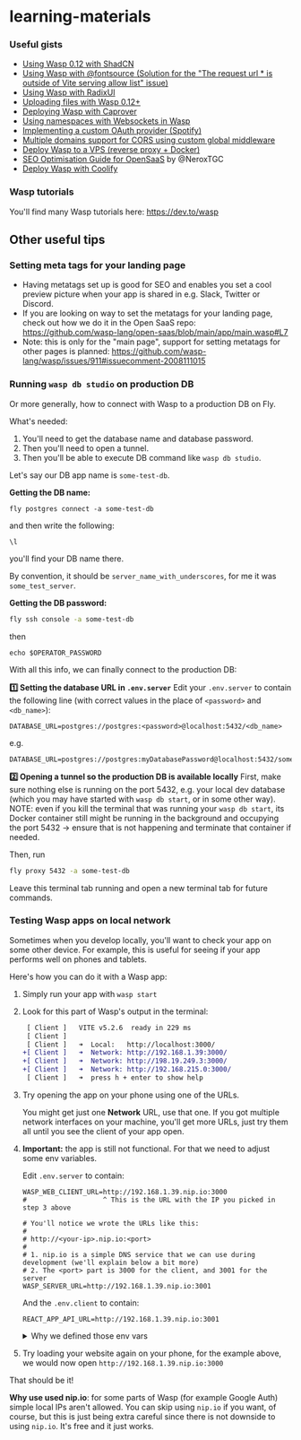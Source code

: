 # learning-materials

### Useful gists

- [Using Wasp 0.12 with ShadCN](https://gist.github.com/infomiho/b35e9366e16913949e13eaba0538f553)
- [Using Wasp with @fontsource (Solution for the "The request url * is outside of Vite serving allow list" issue)](https://gist.github.com/infomiho/9682e664948b84112074a69268f5673a)
- [Using Wasp with RadixUI](https://gist.github.com/infomiho/a18421740c205d1794c36c274bf09fc8)
- [Uploading files with Wasp 0.12+](https://gist.github.com/infomiho/ec379df4e33f3ae3410a251ba3aa81af)
- [Deploying Wasp with Caprover](https://gist.github.com/infomiho/6505d5970f5c334f704d658e9aa0bf56)
- [Using namespaces with Websockets in Wasp](https://gist.github.com/infomiho/14cf8b5b6efb07ba4f7a3e1ec76f4381)
- [Implementing a custom OAuth provider (Spotify)](https://gist.github.com/infomiho/3c63de7d53aba59d6293bcb59501a029)
- [Multiple domains support for CORS using custom global middleware](https://gist.github.com/infomiho/5ca98e5e2161df4ea78f76fc858d3ca2)
- [Deploy Wasp to a VPS (reverse proxy + Docker)](https://gist.github.com/infomiho/80f3f50346566e39db56c5e57fefa1fe)
- [SEO Optimisation Guide for OpenSaaS](https://gist.github.com/NeroxTGC/27a588ad5d78cf09a0b4464321eb5921) by @NeroxTGC
- [Deploy Wasp with Coolify](https://gist.github.com/infomiho/ad6fade7396498ae32a931ca563a4524)

### Wasp tutorials

You'll find many Wasp tutorials here: https://dev.to/wasp

## Other useful tips

### Setting meta tags for your landing page
- Having metatags set up is good for SEO and enables you set a cool preview picture when your app is shared in e.g. Slack, Twitter or Discord.
- If you are looking on way to set the metatags for your landing page, check out how we do it in the Open SaaS repo: https://github.com/wasp-lang/open-saas/blob/main/app/main.wasp#L7
- Note: this is only for the "main page", support for setting metatags for other pages is planned: https://github.com/wasp-lang/wasp/issues/911#issuecomment-2008111015

### Running `wasp db studio` on production DB

Or more generally, how to connect with Wasp to a production DB on Fly.

What's needed:
1. You'll need to get the database name and database password.
2. Then you'll need to open a tunnel.
3. Then you'll be able to execute DB command like `wasp db studio`.

Let's say our DB app name is `some-test-db`.

**Getting the DB name:**
```
fly postgres connect -a some-test-db
```
and then write the following:
```
\l
```
you'll find your DB name there.

By convention, it should be  `server_name_with_underscores`, for me it was `some_test_server`.

**Getting the DB password:**
```bash
fly ssh console -a some-test-db
```
then 
```
echo $OPERATOR_PASSWORD
```

With all this info, we can finally connect to the production DB:

**:one: Setting the database URL in `.env.server`**
Edit your `.env.server` to contain the following line (with correct values in the place of `<password>` and `<db_name>`):
```
DATABASE_URL=postgres://postgres:<password>@localhost:5432/<db_name>
```
e.g.
```
DATABASE_URL=postgres://postgres:myDatabasePassword@localhost:5432/some_test_server
```
**:two: Opening a tunnel so the production DB is available locally**
First, make sure nothing else is running on the port 5432, e.g. your local dev database (which you may have started with `wasp db start`, or in some other way). NOTE: even if you kill the terminal that was running your `wasp db start`, its Docker container still might be running in the background and occupying the port 5432 -> ensure that is not happening and terminate that container if needed.

Then, run
```bash
fly proxy 5432 -a some-test-db
```
Leave this terminal tab running and open a new terminal tab for future commands.

### Testing Wasp apps on local network

Sometimes when you develop locally, you'll want to check your app on some other device. For example, this is useful for seeing if your app performs well on phones and tablets.

Here's how you can do it with a Wasp app:
1. Simply run your app with `wasp start`
2. Look for this part of Wasp's output in the terminal:
    ```diff
     [ Client ]   VITE v5.2.6  ready in 229 ms
     [ Client ]
     [ Client ]   ➜  Local:   http://localhost:3000/
    +[ Client ]   ➜  Network: http://192.168.1.39:3000/
    +[ Client ]   ➜  Network: http://198.19.249.3:3000/
    +[ Client ]   ➜  Network: http://192.168.215.0:3000/
     [ Client ]   ➜  press h + enter to show help
    ```
3. Try opening the app on your phone using one of the URLs.

    You might get just one **Network** URL, use that one. 
    If you got multiple network interfaces on your machine, you'll get more URLs, just try them all until you see the client of your app open.

6. **Important:** the app is still not functional. For that we need to adjust some env variables.
   
    Edit `.env.server` to contain:
   ```env
   WASP_WEB_CLIENT_URL=http://192.168.1.39.nip.io:3000
   #                   ^ This is the URL with the IP you picked in step 3 above
   
   # You'll notice we wrote the URLs like this:
   #
   # http://<your-ip>.nip.io:<port>
   #
   # 1. nip.io is a simple DNS service that we can use during development (we'll explain below a bit more)
   # 2. The <port> part is 3000 for the client, and 3001 for the server
   WASP_SERVER_URL=http://192.168.1.39.nip.io:3001
   ```
   And the `.env.client` to contain:
   ```env
   REACT_APP_API_URL=http://192.168.1.39.nip.io:3001
   ```

    <details>
      <summary>Why we defined those env vars</summary>
  
      - We defined `WASP_WEB_CLIENT_URL` to make sure CORS works.
      - We defined `WASP_SERVER_URL` to make sure OAuth redirects work. You'll need to adjust your redirect URLs for each of the OAuth providers as well.
      - We defined `REACT_APP_API_URL` so our client where to find our server on the local network, otherwise it won't work.
    </details>
     
7. Try loading your website again on your phone, for the example above, we would now open `http://192.168.1.39.nip.io:3000`

That should be it!

**Why use used nip.io**: for some parts of Wasp (for example Google Auth) simple local IPs aren't allowed. You can skip using `nip.io` if you want, of course, but this is just being extra careful since there is not downside to using `nip.io`. It's free and it just works.

